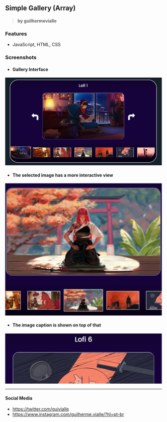 
## Simple Gallery (Array)
> #### by guilhermevialle

### Features
- JavaScript, HTML, CSS


### Screenshots

- #### Gallery Interface
![](https://github.com/guilhermevialle/SImpleGallery/blob/main/Galeria/Screenshots/capture.PNG)

- #### The selected image has a more interactive view
![](https://github.com/guilhermevialle/SImpleGallery/blob/main/Galeria/Screenshots/capture2.PNG)

- #### The image caption is shown on top of that
![](https://github.com/guilhermevialle/SImpleGallery/blob/main/Galeria/Screenshots/capture3.PNG)

------------

#### Social Media

- https://twitter.com/guivialle
- https://www.instagram.com/guilherme.vialle/?hl=pt-br
